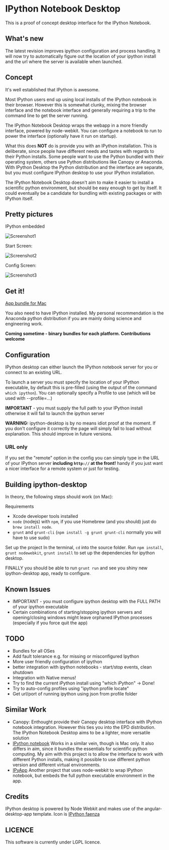 # IPython Notebook Desktop

This is a proof of concept desktop interface for the IPython Notebook. 

## What's new
The latest revision improves ipython configuration and process handling. It will now try to automatically figure out the location of your ipython install and the url where the server is available when launched.

## Concept
It's well established that IPython is awesome.

Most IPython users end up using local installs of the IPython notebook in their browser. However this is somewhat clunky, mixing the browser interface and the notebook interface and generally requiring a trip to the command line to get the server running.

The IPython Notebook Desktop wraps the webapp in a more friendly interface, powered by node-webkit. You can configure a notebook to run to power the interface (optionally have it run on startup).

What this does **NOT** do is provide you with an IPython installation. This is deliberate, since people have different needs and tastes with regards to their Python installs. Some people want to use the Python bundled with their operating system, others use Python distributions like Canopy or Anaconda. With IPython Desktop the Python distribution and the interface are separate, but you must configure IPython desktop to use your IPython installation.

The IPython Notebook Desktop doesn't aim to make it easier to install a scientific python environment, but should be easy enough to get by itself. It could eventually be a candidate for bundling with existing packages or with IPython itself.


## Pretty pictures
IPython embedded

![Screenshot1](https://raw.githubusercontent.com/mangecoeur/ipython-desktop/master/assets/Screenshot1.png "Screenshot1")

Start Screen:

![Screenshot2](https://raw.githubusercontent.com/mangecoeur/ipython-desktop/master/assets/Screenshot2.png "Start screen")

Config Screen:

![Screenshot3](https://raw.githubusercontent.com/mangecoeur/ipython-desktop/master/assets/Screenshot3.png "Screenshot3")


## Get it!
[App bundle for Mac](https://github.com/mangecoeur/ipython-desktop/raw/master/apps/ipython-desktop.zip)

You also need to have IPython installed. My personal recommendation is the Anaconda python distribution if you are mainly doing science and engineering work.

**Coming sometime - binary bundles for each platform. Contributions welcome**

## Configuration

IPython desktop can either launch the IPython notebook server for you or connect to an existing URL. 

To launch a server you must specify the location of your IPython executable, by default this is pre-filled (using the output of the command `which ipython`). You can optionally specify a Profile to use (which will be used with --profile=...)


**IMPORTANT** - you must supply the full path to your IPython install otherwise it will fail to launch the ipython server

**WARNING:** ipython-desktop is by no means idiot proof at the moment. If you don't configure it correctly the page will simply fail to load without explanation. This should improve in future versions.


### URL only
If you set the "remote" option in the config you can simply type in the URL of your IPython server **including `http://` at the front!** handy if you just want a nicer interface for a remote system or just for testing.


## Building ipython-desktop
In theory, the following steps should work (on Mac):

Requirements 
- Xcode developer tools installed 
- `node` (nodejs) with `npm`, if you use Homebrew (and you should) just do `brew install node`.
- `grunt` and `grunt-cli` (`npm install -g grunt grunt-cli` normally you will have to use sudo)

Set up the project
In the terminal, `cd` into the source folder. Run `npm install`, `grunt nodewebkit`, `grunt install` to set up the dependencies for ipython desktop.

FINALLY you should be able to run `grunt run` and see you shiny new ipython-desktop app, ready to configure.

## Known Issues

- IMPORTANT - you must configure ipython desktop with the FULL PATH of your ipython executable
- Certain combinations of starting/stopping ipython servers and opening/closing windows might leave orphaned IPython processes (especially if you force quit the app)

## TODO
- Bundles for all OSes
- Add fault tolerance e.g. for missing or misconfigured Ipython
- More user friendly configuration of ipython
- better integration with ipython notebooks - start/stop events, clean shutdown
- Integration with Native menus!
- Try to find the current iPython install using "which iPython" -> Done!
- Try to auto-config profiles using "ipython profile locate"
- Get url/port of running ipython using json from profile folder

## Similar Work
- Canopy: Enthought provide their Canopy desktop interface with IPython notebook integration. However this ties you into the EPD distribution. The IPython Notebook Desktop aims to be a lighter, more versatile solution
- [IPython notebook](https://github.com/liyanage/ipython-notebook) Works in a similar vein, though is Mac only. It also differs in aim, since it bundles the essentials for scientific python computing. My aim with this project is to allow the interface to work with different Python installs, making it possible to use different python version and different virtual environments.
- [IPyApp](https://github.com/ptone/IPyApp) Another project that uses node-webkit to wrap IPython notebook, but embeds the full python executable environment in the app.



## Credits
IPython desktop is powered by Node Webkit and makes use of the angular-desktop-app template. Icon is [IPython faenza](http://gnome-look.org/content/show.php?content=162145)

## LICENCE
This software is currently under LGPL licence.
